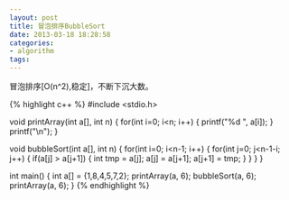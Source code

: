 ```yaml
---
layout: post
title: 冒泡排序BubbleSort
date: 2013-03-18 18:28:58
categories:
- algorithm
tags:
---
```


冒泡排序[O(n^2),稳定]，不断下沉大数。

{% highlight c++ %}
#include <stdio.h>

void printArray(int a[], int n)
{
	for(int i=0; i<n; i++) {
		printf("%d ", a[i]);
	}
	printf("\n");
}

void bubbleSort(int a[], int n)
{
	for(int i=0; i<n-1; i++) {
		for(int j=0; j<n-1-i; j++) {
			if(a[j] > a[j+1]) {
				int tmp = a[j];
				a[j] = a[j+1];
				a[j+1] = tmp;
			}
		}
	}
}

int main()
{
	int a[] = {1,8,4,5,7,2};
	printArray(a, 6);
	bubbleSort(a, 6);
	printArray(a, 6);
}
{% endhighlight %}